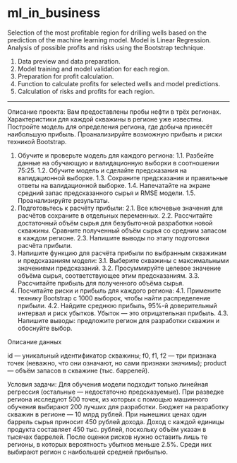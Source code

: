 # ml_in_business

Selection of the most profitable region for drilling wells based on the prediction of the machine learning model.
Model is Linear Regression.
Analysis of possible profits and risks using the Bootstrap technique.

1. Data preview and data preparation.
2. Model training and model validation for each region.
3. Preparation for profit calculation.
4. Function to calculate profits for selected wells and model predictions.
5. Calculation of risks and profits for each region.
________________________________________________________
Описание проекта:
Вам предоставлены пробы нефти в трёх регионах. Характеристики для каждой скважины в регионе уже известны. Постройте модель для определения региона, где добыча принесёт наибольшую прибыль. Проанализируйте возможную прибыль и риски техникой Bootstrap.

1. Обучите и проверьте модель для каждого региона:
 1.1. Разбейте данные на обучающую и валидационную выборки в соотношении 75:25.
 1.2. Обучите модель и сделайте предсказания на валидационной выборке.
 1.3. Сохраните предсказания и правильные ответы на валидационной выборке.
 1.4. Напечатайте на экране средний запас предсказанного сырья и RMSE модели.
 1.5. Проанализируйте результаты.
2. Подготовьтесь к расчёту прибыли:
 2.1. Все ключевые значения для расчётов сохраните в отдельных переменных.
 2.2. Рассчитайте достаточный объём сырья для безубыточной разработки новой скважины. Сравните полученный объём сырья со средним запасом в каждом регионе. 
 2.3. Напишите выводы по этапу подготовки расчёта прибыли.
3. Напишите функцию для расчёта прибыли по выбранным скважинам и предсказаниям модели:
 3.1. Выберите скважины с максимальными значениями предсказаний. 
 3.2. Просуммируйте целевое значение объёма сырья, соответствующее этим предсказаниям.
 3.3. Рассчитайте прибыль для полученного объёма сырья.
4. Посчитайте риски и прибыль для каждого региона:
 4.1. Примените технику Bootstrap с 1000 выборок, чтобы найти распределение прибыли.
 4.2. Найдите среднюю прибыль, 95%-й доверительный интервал и риск убытков. Убыток — это отрицательная прибыль.
 4.3. Напишите выводы: предложите регион для разработки скважин и обоснуйте выбор.

Описание данных

id — уникальный идентификатор скважины;
f0, f1, f2 — три признака точек (неважно, что они означают, но сами признаки значимы);
product — объём запасов в скважине (тыс. баррелей).

Условия задачи:
Для обучения модели подходит только линейная регрессия (остальные — недостаточно предсказуемые).
При разведке региона исследуют 500 точек, из которых с помощью машинного обучения выбирают 200 лучших для разработки.
Бюджет на разработку скважин в регионе — 10 млрд рублей.
При нынешних ценах один баррель сырья приносит 450 рублей дохода. Доход с каждой единицы продукта составляет 450 тыс. рублей, поскольку объём указан в тысячах баррелей.
После оценки рисков нужно оставить лишь те регионы, в которых вероятность убытков меньше 2.5%. Среди них выбирают регион с наибольшей средней прибылью.
